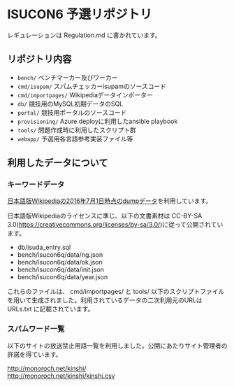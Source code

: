 # ISUCON6 予選リポジトリ

レギュレーションは Regulation.md に書かれています。

## リポジトリ内容

- `bench/` ベンチマーカー及びワーカー
- `cmd/isupam/` スパムチェッカーisupamのソースコード
- `cmd/importpages/` Wikipediaデータインポーター
- `db/` 競技用のMySQL初期データのSQL
- `portal/` 競技用ポータルのソースコード
- `provisioning/` Azure deployに利用したansible playbook
- `tools/` 問題作成時に利用したスクリプト群
- `webapp/` 予選用各言語参考実装ファイル等

## 利用したデータについて

### キーワードデータ

[日本語版Wikipediaの2016年7月1日時点のdumpデータ](https://dumps.wikimedia.org/jawiki/20160701/jawiki-20160701-pages-articles-multistream.xml.bz2)を利用しています。

日本語版Wikipediaのライセンスに準じ、以下の文書素材は CC-BY-SA 3.0(<https://creativecommons.org/licenses/by-sa/3.0/>)に従って公開されています。

- db/isuda_entry.sql
- bench/isucon6q/data/ng.json
- bench/isucon6q/data/ok.json
- bench/isucon6q/data/init.json
- bench/isucon6q/data/year.json

これらのファイルは、  cmd/importpages/ と tools/ 以下のスクリプトファイルを用いて生成されました。利用されているデータの二次利用元のURLは URLs.txt に記載されています。

### スパムワード一覧

以下のサイトの放送禁止用語一覧を利用しました。公開にあたりサイト管理者の許諾を得ています。

http://monoroch.net/kinshi/  
http://monoroch.net/kinshi/kinshi.csv
